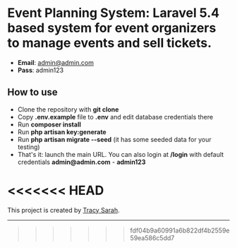 # Event Planning System: Laravel 5.4 based system for event organizers to manage events and sell tickets.

- **Email**: admin@admin.com
- **Pass**: admin123

## How to use

- Clone the repository with **git clone**
- Copy **.env.example** file to **.env** and edit database credentials there
- Run **composer install**
- Run **php artisan key:generate**
- Run **php artisan migrate --seed** (it has some seeded data for your testing)
- That's it: launch the main URL. You can also login at **/login** with default credentials __admin@admin.com__ - **admin123**

# <<<<<<< HEAD

This project is created by [Tracy Sarah](https://github.com/tracy1-sarah).

---

> > > > > > > fdf04b9a60991a6b822df4b2559e59ea586c5dd7
